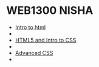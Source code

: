 # WEB1300 NISHA

<ul>
    <li><a href="Intro_to_html/index.html" target="_blank">Intro to html</a><li>
    <li><a href="HTML5_to_intro_css/index.html" target="_blank">HTML5 and Intro to CSS</a><li>
     <li><a href="adv_css/index.html" target="_blank">Advanced CSS</a><li>
</ul>
